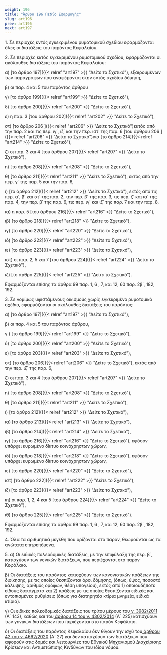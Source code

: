 ```yaml
---
weight: 196
title: "Άρθρο 196 Πεδίο Εφαρμογής"
slug: art196
prev: art195
next: art197
---
```


1\. Σε περιοχές εντός εγκεκριμένου ρυμοτομικού σχεδίου εφαρμόζονται όλες οι διατάξεις του παρόντος Κεφαλαίου.

2\. Σε περιοχές εκτός εγκεκριμένου ρυμοτομικού σχεδίου, εφαρμόζονται οι ακόλουθες διατάξεις του παρόντος Κεφαλαίου:

α) [το άρθρο 197]({{< relref "art197" >}} "Δείτε το Σχετικό"), εξαιρουμένων των παραγράφων που αναφέρονται στην εντός σχεδίου δόμηση,

β) οι παρ. 4 και 5 του παρόντος άρθρου

γ) [το άρθρο 199]({{< relref "art199" >}} "Δείτε το Σχετικό"),

δ) [το άρθρο 200]({{< relref "art200" >}} "Δείτε το Σχετικό"),

ε) η παρ. 3 [του άρθρου 202]({{< relref "art202" >}} "Δείτε το Σχετικό"),

στ) [το άρθρο 206 ]({{< relref "art206" >}} "Δείτε το Σχετικό")εκτός από την παρ. 2 και τις περ. ιγ΄, ιζ΄ και την περ. ιστ΄ της παρ. 6 [του άρθρου 206 ]({{< relref "art206" >}} "Δείτε το Σχετικό")για [το άρθρο 214]({{< relref "art214" >}} "Δείτε το Σχετικό"),

ζ) οι παρ. 3 και 4 [του άρθρου 207]({{< relref "art207" >}} "Δείτε το Σχετικό"),

η) [το άρθρο 208]({{< relref "art208" >}} "Δείτε το Σχετικό"),

θ) [το άρθρο 211]({{< relref "art211" >}} "Δείτε το Σχετικό"), εκτός από την περ. γ΄ της παρ. 5 και την παρ. 6,

ι) [το άρθρο 212]({{< relref "art212" >}} "Δείτε το Σχετικό"), εκτός από τις περ. α΄, β΄ και στ΄ της παρ. 2, την περ. β΄ της παρ. 3, τις περ. ζ΄ και ια΄ της παρ. 4, την περ. β΄ της παρ. 6, τις περ. ιγ΄ και ιζ΄ της παρ. 7 και την παρ. 8,

ια) η παρ. 5 [του άρθρου 216]({{< relref "art216" >}} "Δείτε το Σχετικό"),

ιβ) [το άρθρο 218]({{< relref "art218" >}} "Δείτε το Σχετικό"),

ιγ) [το άρθρο 220]({{< relref "art220" >}} "Δείτε το Σχετικό"),

ιδ) [το άρθρο 222]({{< relref "art222" >}} "Δείτε το Σχετικό"),

ιε) [το άρθρο 223]({{< relref "art223" >}} "Δείτε το Σχετικό"),

ιστ) οι παρ. 2, 5 και 7 [του άρθρου 224]({{< relref "art224" >}} "Δείτε το Σχετικό"),

ιζ) [το άρθρο 225]({{< relref "art225" >}} "Δείτε το Σχετικό").

Εφαρμόζονται επίσης τα άρθρα 99 παρ. 1, 6 , 7, και 12, 60 παρ. 2β΄, 182, 192.

3\. Σε νομίμως υφιστάμενους οικισμούς χωρίς εγκεκριμένο ρυμοτομικό σχέδιο, εφαρμόζονται οι ακόλουθες διατάξεις του παρόντος:

α) [το άρθρο 197]({{< relref "art197" >}} "Δείτε το Σχετικό"),

β) οι παρ. 4 και 5 του παρόντος άρθρου,

γ ) [το άρθρο 199]({{< relref "art199" >}} "Δείτε το Σχετικό"),

δ) [το άρθρο 200]({{< relref "art200" >}} "Δείτε το Σχετικό"),

ε) [το άρθρο 203]({{< relref "art203" >}} "Δείτε το Σχετικό"),

στ) [το άρθρο 206]({{< relref "art206" >}} "Δείτε το Σχετικό"), εκτός από την περ. ιζ΄ της παρ. 6,

ζ) οι παρ. 3 και 4 [του άρθρου 207]({{< relref "art207" >}} "Δείτε το Σχετικό"),

η) [το άρθρο 208]({{< relref "art208" >}} "Δείτε το Σχετικό"),

θ) [το άρθρο 211]({{< relref "art211" >}} "Δείτε το Σχετικό"),

ι) [το άρθρο 212]({{< relref "art212" >}} "Δείτε το Σχετικό"),

ια) [το άρθρο 213]({{< relref "art213" >}} "Δείτε το Σχετικό"),

ιβ) [το άρθρο 214]({{< relref "art214" >}} "Δείτε το Σχετικό"),

ιγ) [το άρθρο 216]({{< relref "art216" >}} "Δείτε το Σχετικό"), εφόσον υπάρχει κυρωμένο δίκτυο κοινόχρηστων χώρων,

ιδ) [το άρθρο 218]({{< relref "art218" >}} "Δείτε το Σχετικό"), εφόσον υπάρχει κυρωμένο δίκτυο κοινόχρηστων χώρων,

ιε) [το άρθρο 220]({{< relref "art220" >}} "Δείτε το Σχετικό"),

ιστ) [το άρθρο 222]({{< relref "art222" >}} "Δείτε το Σχετικό"),

ιζ) [το άρθρο 223]({{< relref "art223" >}} "Δείτε το Σχετικό"),

ιη) οι παρ. 1, 2, 4 και 5 [του άρθρου 224]({{< relref "art224" >}} "Δείτε το Σχετικό"),

ιθ) [το άρθρο 225]({{< relref "art225" >}} "Δείτε το Σχετικό").

Εφαρμόζονται επίσης τα άρθρα 99 παρ. 1, 6 , 7, και 12, 60 παρ. 2β΄, 182, 192.

4\. Όλα τα αριθμητικά μεγέθη που ορίζονται στο παρόν, θεωρούνται ως τα ανώτατα επιτρεπόμενα.

5\. α) Οι ειδικές πολεοδομικές διατάξεις, με την επιφύλαξη της περ. β΄, κατισχύουν των γενικών διατάξεων, που περιέχονται στο παρόν Κεφάλαιο.

β) Οι διατάξεις του παρόντος κατισχύουν των κανονιστικών πράξεων της διοίκησης, με τις οποίες θεσπίζονται όροι δόμησης, (όπως, ύψος, ποσοστό κάλυψης, αριθμός ορόφων, θέση υπογείου), εκτός από 1) οποιουδήποτε είδους διατάγματα και 2) πράξεις με τις οποίες θεσπίζονται ειδικές και εντοπισμένες ρυθμίσεις (όπως για διατηρητέα κτίρια μνημεία, ειδικά κτίρια).

γ) Οι ειδικές πολεοδομικές διατάξεις του τρίτου μέρους του<a href="https://ia37rg02wpsa01.blob.core.windows.net/fek/01/2011/20110100143.pdf" title="Δείτε το Σχετικό"> ν. 3982/2011</a> (Α\` 143), καθώς και του<a href="https://ia37rg02wpsa01.blob.core.windows.net/fek/01/2014/20140100225.pdf" title="Δείτε το Σχετικό"> άρθρου 14 του ν. 4302/2014</a> (Α\` 225) κατισχύουν των γενικών διατάξεων που περιέχονται στο παρόν Kεφάλαιο.

δ) Οι διατάξεις του παρόντος Κεφαλαίου δεν θίγουν την ισχύ του<a href="https://ia37rg02wpsa01.blob.core.windows.net/fek/01/2020/20200100027.pdf" title="Δείτε το Σχετικό"> άρθρου 42 του ν. 4662/2020</a> (Α\` 27) και δεν κατισχύουν των διατάξεων που αφορούν στις δομές και λειτουργίες του Εθνικού Μηχανισμού Διαχείρισης Κρίσεων και Αντιμετώπισης Κινδύνων του ιδίου νόμου.


